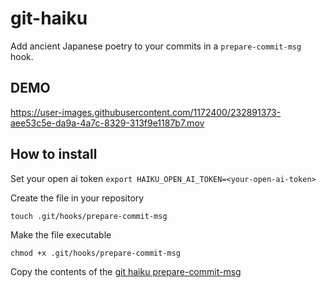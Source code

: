 # git-haiku
 Add ancient Japanese poetry to your commits in a `prepare-commit-msg` hook.


## DEMO

https://user-images.githubusercontent.com/1172400/232891373-aee53c5e-da9a-4a7c-8329-313f9e1187b7.mov

## How to install
Set your open ai token
`export HAIKU_OPEN_AI_TOKEN=<your-open-ai-token>`

Create the file in your repository

`touch .git/hooks/prepare-commit-msg`

Make the file executable

`chmod +x .git/hooks/prepare-commit-msg`

Copy the contents of the [git haiku prepare-commit-msg](hooks/prepare-commit-msg)




